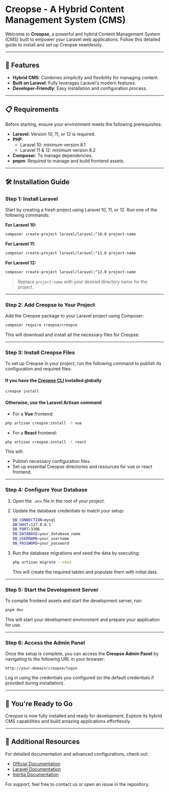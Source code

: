 # Creopse - A Hybrid Content Management System (CMS)

Welcome to **Creopse**, a powerful and hybrid Content Management System (CMS) built to empower your Laravel web applications. Follow this detailed guide to install and set up Creopse seamlessly.

---

## 🚀 Features

- **Hybrid CMS**: Combines simplicity and flexibility for managing content.
- **Built on Laravel**: Fully leverages Laravel's modern features.
- **Developer-Friendly**: Easy installation and configuration process.

---

## 📋 Requirements

Before starting, ensure your environment meets the following prerequisites:

- **Laravel**: Version 10, 11, or 12 is required.
- **PHP**:
  - Laravel 10: minimum version 8.1
  - Laravel 11 & 12: minimum version 8.2
- **Composer**: To manage dependencies.
- **pnpm**: Required to manage and build frontend assets.

---

## 🛠️ Installation Guide

### Step 1: Install Laravel

Start by creating a fresh project using Laravel 10, 11, or 12. Run one of the following commands:

**For Laravel 10:**

```bash
composer create-project laravel/laravel:^10.0 project-name
```

**For Laravel 11:**

```bash
composer create-project laravel/laravel:^11.0 project-name
```

**For Laravel 12:**

```bash
composer create-project laravel/laravel:^12.0 project-name
```

> Replace `project-name` with your desired directory name for the project.

---

### Step 2: Add Creopse to Your Project

Add the Creopse package to your Laravel project using Composer:

```bash
composer require creopse/creopse
```

This will download and install all the necessary files for Creopse.

---

### Step 3: Install Creopse Files

To set up Creopse in your project, run the following command to publish its configuration and required files:

#### If you have the [Creopse CLI](https://github.com/creopse/cli) installed globally

```bash
creopse install
```

#### Otherwise, use the Laravel Artisan command

- For a **Vue** frontend:

```bash
php artisan creopse:install -t vue
```

- For a **React** frontend:

```bash
php artisan creopse:install -t react
```

This will:

- Publish necessary configuration files.
- Set up essential Creopse directories and resources for vue or react frontend.

---

### Step 4: Configure Your Database

1. Open the `.env` file in the root of your project.
2. Update the database credentials to match your setup:

    ```bash
    DB_CONNECTION=mysql
    DB_HOST=127.0.0.1
    DB_PORT=3306
    DB_DATABASE=your_database_name
    DB_USERNAME=your_username
    DB_PASSWORD=your_password
    ```

3. Run the database migrations and seed the data by executing:

    ```bash
    php artisan migrate --seed
    ```

    This will create the required tables and populate them with initial data.

---

### Step 5: Start the Development Server

To compile frontend assets and start the development server, run:

```bash
pnpm dev
```

This will start your development environment and prepare your application for use.

---

### Step 6: Access the Admin Panel

Once the setup is complete, you can access the **Creopse Admin Panel** by navigating to the following URL in your browser:

`http://your-domain/creopse/login`

Log in using the credentials you configured (or the default credentials if provided during installation).

---

## 🎉 You're Ready to Go

Creopse is now fully installed and ready for development. Explore its hybrid CMS capabilities and build amazing applications effortlessly.

---

## 📖 Additional Resources

For detailed documentation and advanced configurations, check out:

- [Official Documentation](https://creopse.github.io/docs/)
- [Laravel Documentation](https://laravel.com/docs)
- [Inertia Documentation](https://inertiajs.com/)

For support, feel free to contact us or open an issue in the repository.
